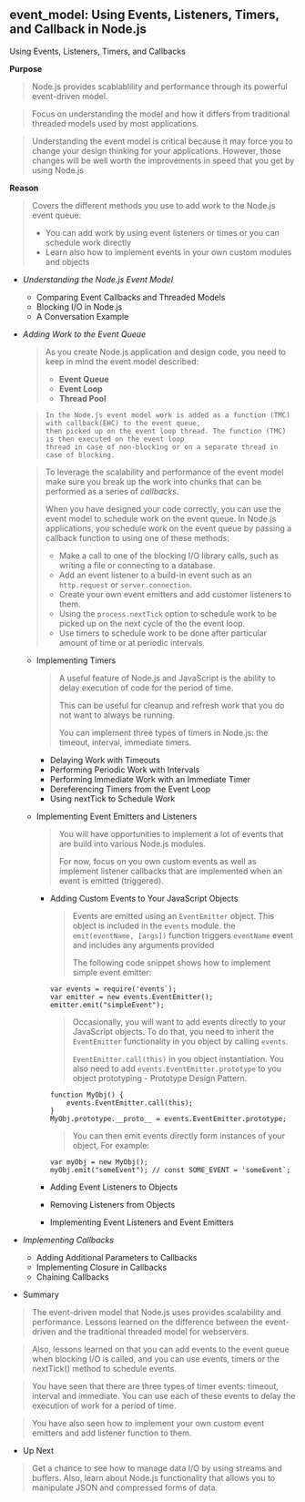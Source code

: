 ## event_model: Using Events, Listeners, Timers, and Callback in Node.js

Using Events, Listeners, Timers, and Callbacks 

**Purpose**
> Node.js provides scablablility and performance through its powerful event-driven model.

> Focus on understanding the model and how it differs from traditional threaded models
> used by most applications.

> Understanding the event model is critical because it may force you to change your
> design thinking for your applications.
> However, those changes will be well worth the improvements in speed that you get by
> using Node.js

**Reason**
> Covers the different methods you use to add work to the Node.js event queue:
> - You can add work by using event listeners or times or you can schedule work directly
> - Learn also how to implement events in your own custom modules and objects

- *Understanding the Node.js Event Model*
  - Comparing Event Callbacks and Threaded Models
  - Blocking I/O in Node.js
  - A Conversation Example
	
- *Adding Work to the Event Queue*
	> As you create Node.js application and design code, you need to keep in mind the event model described:
	>	- **Event Queue**
	>	- **Event Loop**
	>	- **Thread Pool**
	
	>```
	> In the Node.js event model work is added as a function (TMC) with callback(EHC) to the event queue, 
	> then picked up on the event loop thread. The function (TMC) is then executed on the event loop
	> thread in case of non-blocking or on a separate thread in case of blocking.
	>```

	> To leverage the scalability and performance of the event model make sure you break up the work into
	> chunks that can be performed as a series of *callbacks*.
	>
	> When you have designed your code correctly, you can use the event model to schedule work on the 
	> event queue. In Node.js applications, you schedule work on the event queue by passing a callback
	> function to using one of these methods:
	>	- Make a call to one of the blocking I/O library calls, such as writing a file or connecting to a database.
	>	- Add an event listener to a build-in event such as an `http.request` or `server.connection`.
	>	- Create your own event emitters and add customer listeners to them.
	>	- Using the `process.nextTick` option to schedule work to be picked up on the next cycle of the the event loop.
	>	- Use timers to schedule work to be done after particular amount of time or at periodic intervals.

	- Implementing Timers
		> A useful feature of Node.js and JavaScript is the ability to delay execution of code for the period of time.
		>
		> This can be useful for cleanup and refresh work that you do not want to always be running.
		>
		> You can implement three types of timers in Node.js: the timeout, interval, immediate timers.
		
		- Delaying Work with Timeouts
		- Performing Periodic Work with Intervals
		- Performing Immediate Work with an Immediate Timer
		- Dereferencing Timers from the Event Loop
		- Using nextTick to Schedule Work
	
	- Implementing Event Emitters and Listeners
		> You will have opportunities to implement a lot of events that are build into various Node.js modules.
		>
		> For now, focus on you own custom events as well as implement listener callbacks that are implemented
		> when an event is emitted (triggered).
		
	  	- Adding Custom Events to Your JavaScript Objects
	  		> Events are emitted using an `EventEmitter` object. This object is included in the `events` module.
	  		> the `emit(eventName, [args])` function triggers `eventName` event and includes any arguments
	  		> provided
	  		>
	  		> The following code snippet shows how to implement simple event emitter:
	  		```
	  		var events = require('events`);
	  		var emitter = new events.EventEmitter();
	  		emitter.emit("simpleEvent");
	  		```
			>
			> Occasionally, you will want to add events directly to your JavaScript objects. To do that,
			> you need to inherit the `EventEmitter` functionality in you object by calling `events`.
			>
			> `EventEmitter.call(this)` in you object instantiation. You also need to add
			> `events.EventEmitter.prototype` to you object prototyping - Prototype Design Pattern.
			```
			function MyObj() {
			    events.EventEmitter.call(this);
			}
			MyObj.prototype.__proto__ = events.EventEmitter.prototype;
			```
			> You can then emit events directly form instances of your object, For example:
			```
			var myObj = new MyObj();
			myObj.emit("someEvent"); // const SOME_EVENT = 'someEvent`;
			```
			
	  	- Adding Event Listeners to Objects
	  	- Removing Listeners from Objects
	  	- Implementing Event Listeners and Event Emitters
		
- *Implementing Callbacks*
  	- Adding Additional Parameters to Callbacks
  	- Implementing Closure in Callbacks
  	- Chaining Callbacks

- Summary
> The event-driven model that Node.js uses provides scalability and performance.
> Lessons learned on the difference between the event-driven and the traditional
> threaded model for webservers.

> Also, lessons learned on that you can add events to the event queue when blocking
> I/O is called, and you can use events, timers or the nextTick() method to schedule 
> events.

> You have seen that there are three types of timer events: timeout, interval and
> immediate. You can use each of these events to delay the execution of work for
> a period of time.

> You have also seen how to implement your own custom event emitters and add 
> listener function to them.

- Up Next
> Get a chance to see how to manage data I/O by using streams and buffers. Also, learn
> about Node.js functionality that allows you to manipulate JSON and compressed forms
> of data.
